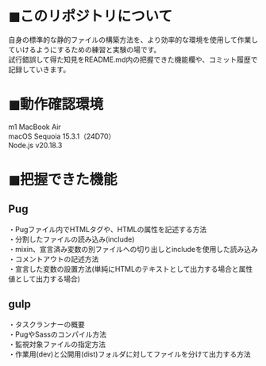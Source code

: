 # ◼︎このリポジトリについて
自身の標準的な静的ファイルの構築方法を、より効率的な環境を使用して作業していけるようにするための練習と実験の場です。<br>
試行錯誤して得た知見をREADME.md内の把握できた機能欄や、コミット履歴で記録していきます。<br>

# ◼︎動作確認環境
m1 MacBook Air<br>
macOS Sequoia 15.3.1（24D70）<br>
Node.js v20.18.3

# ◼︎把握できた機能

## Pug
・Pugファイル内でHTMLタグや、HTMLの属性を記述する方法<br>
・分割したファイルの読み込み(include)<br>
・mixin、宣言済み変数の別ファイルへの切り出しとincludeを使用した読み込み<br>
・コメントアウトの記述方法<br>
・宣言した変数の設置方法(単純にHTMLのテキストとして出力する場合と属性値として出力する場合)<br>

## gulp
・タスクランナーの概要<br>
・PugやSassのコンパイル方法<br>
・監視対象ファイルの指定方法<br>
・作業用(dev)と公開用(dist)フォルダに対してファイルを分けて出力する方法<br>